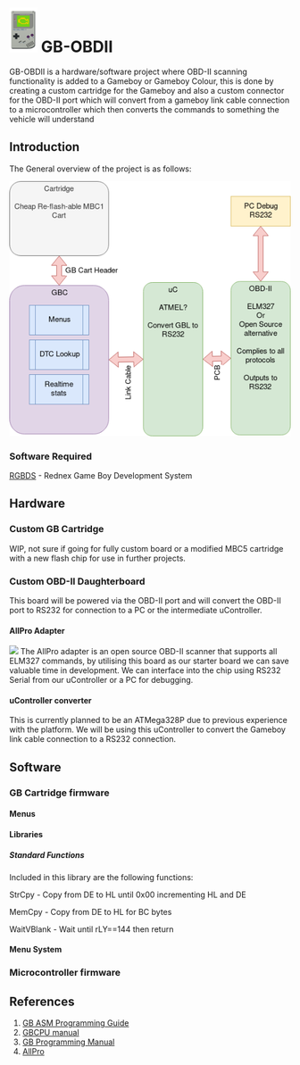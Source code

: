

# <img src="https://raw.githubusercontent.com/blitztide/GB-OBDII/master/gameboy.png" width="50" height="80">  GB-OBDII

GB-OBDII is a hardware/software project where OBD-II scanning functionality is added to a Gameboy or Gameboy Colour, this is done by creating a custom cartridge for the Gameboy and also a custom connector for the OBD-II port which will convert from a gameboy link cable connection to a microcontroller which then converts the commands to something the vehicle will understand

## Introduction
The General overview of the project is as follows:

<img src="https://raw.githubusercontent.com/blitztide/GB-OBDII/master/Block%20Diagram.png">

### Software Required
[RGBDS](https://github.com/rednex/rgbds) - Rednex Game Boy Development System

## Hardware

### Custom GB Cartridge
WIP, not sure if going for fully custom board or a modified MBC5 cartridge with a new flash chip for use in further projects.

### Custom OBD-II Daughterboard
This board will be powered via the OBD-II port and will convert the OBD-II port to RS232 for connection to a PC or the intermediate uController.

#### AllPro Adapter

<img src="http://www.obddiag.net/images/allpro/AllPro.png">
The AllPro adapter is an open source OBD-II scanner that supports all ELM327 commands, by utilising this board as our starter board we can save valuable time in development. We can interface into the chip using RS232 Serial from our uController or a PC for debugging.

#### uController converter
This is currently planned to be an ATMega328P due to previous experience with the platform.
We will be using this uController to convert the Gameboy link cable connection to a RS232 connection.

## Software

### GB Cartridge firmware
#### Menus

#### Libraries
##### Standard Functions
Included in this library are the following functions:

StrCpy - Copy from DE to HL until 0x00 incrementing HL and DE

MemCpy - Copy from DE to HL for BC bytes

WaitVBlank - Wait until rLY==144 then return

#### Menu System

### Microcontroller firmware

## References
1. [GB ASM Programming Guide](https://eldred.fr/gb-asm-tutorial/index.html)
2. [GBCPU manual](http://marc.rawer.de/Gameboy/Docs/GBCPUman.pdf)
3. [GB Programming Manual](http://www.chrisantonellis.com/files/gameboy/gb-programming-manual.pdf)
4. [AllPro](http://www.obddiag.net/allpro.html)

